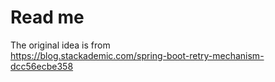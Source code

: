 # Read me

The original idea is from  
https://blog.stackademic.com/spring-boot-retry-mechanism-dcc56ecbe358